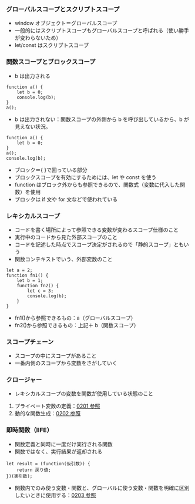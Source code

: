 ### グローバルスコープとスクリプトスコープ

- window オブジェクト＝グローバルスコープ
- 一般的にはスクリプトスコープもグローバルスコープと呼ばれる（使い勝手が変わらないため）
- let/const はスクリプトスコープ

### 関数スコープとブロックスコープ

- b は出力される

```
function a() {
    let b = 0;
    console.log(b);
}
a();
```

- b は出力されない：関数スコープの外側から b を呼び出しているから、b が見えない状況。

```
function a() {
    let b = 0;
}
a();
console.log(b);
```

- ブロック＝{ }で囲っている部分
- ブロックスコープを有効にするためには、let や const を使う
- function はブロック外からも参照できるので、関数式（変数に代入した関数）を使用
- ブロックは if 文や for 文などで使われている

### レキシカルスコープ

- コードを書く場所によって参照できる変数が変わるスコープ仕様のこと
- 実行中のコードから見た外部スコープのこと
- コードを記述した時点でスコープ決定がされるので「静的スコープ」ともいう
- 関数コンテキストでいう、外部変数のこと

```
let a = 2;
function fn1() {
    let b = 1;
    function fn2() {
        let c = 3;
        console.log(b);
    }
}
```

- fn1()から参照できるもの：a（グローバルスコープ）
- fn2()から参照できるもの：上記＋ b（関数スコープ）

### スコープチェーン

- スコープの中にスコープがあること
- 一番内側のスコープから変数をさがしていく

### クロージャー

- レキシカルスコープの変数を関数が使用している状態のこと

1. プライベート変数の定義：[0201 参照](0201/main.js)
2. 動的な関数生成：[0202 参照](0202/main.js)

### 即時関数（IIFE）

- 関数定義と同時に一度だけ実行される関数
- 関数ではなく、実行結果が返却される

```
let result = (function(仮引数)) {
    return 戻り値;
})(実引数);
```

- 関数内でのみ使う変数・関数と、グローバルに使う変数・関数を明確に区別したいときに使用する：[0203 参照](0203/main.js)
